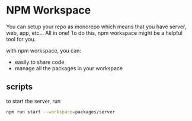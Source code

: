 # NPM Workspace

You can setup your repo as monorepo which means that you have server, web, app, etc... All in one! To do this, npm workspace might be a helpful tool for you.

with npm workspace, you can:

- easily to share code
- manage all the packages in your workspace

## scripts

to start the server, run

```bash
npm run start --workspace=packages/server
```
